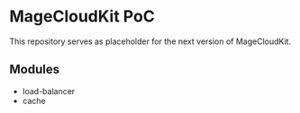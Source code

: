 # MageCloudKit PoC

This repository serves as placeholder for the next version of MageCloudKit.

## Modules

 * load-balancer
 * cache

